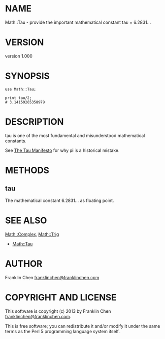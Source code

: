 # NAME

Math::Tau - provide the important mathematical constant tau = 6.2831...

# VERSION

version 1.000

# SYNOPSIS

    use Math::Tau;

    print tau/2;
    # 3.14159265358979

# DESCRIPTION

tau is one of the most fundamental and misunderstood mathematical constants.

See [The Tau Manifesto](http://tauday.com/) for why pi is a historical mistake.

# METHODS

## tau

The mathematical constant 6.2831... as floating point.

# SEE ALSO

[Math::Complex](http://search.cpan.org/perldoc?Math::Complex), [Math::Trig](http://search.cpan.org/perldoc?Math::Trig)

- [Math::Tau](http://search.cpan.org/perldoc?Math::Tau)

# AUTHOR

Franklin Chen <franklinchen@franklinchen.com>

# COPYRIGHT AND LICENSE

This software is copyright (c) 2013 by Franklin Chen <franklinchen@franklinchen.com>.

This is free software; you can redistribute it and/or modify it under
the same terms as the Perl 5 programming language system itself.

